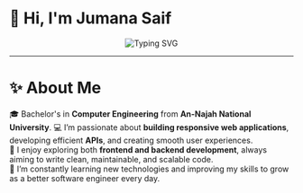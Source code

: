 # 👋 Hi, I'm Jumana Saif  

<p align="center">
  <img src="https://readme-typing-svg.demolab.com?font=Fira+Code&size=28&pause=1000&color=1F75FE&center=true&vCenter=true&width=600&lines=Software+Engineer;Full+Stack+Developer" alt="Typing SVG" />
</p>

---

# ✨ About Me
🎓 Bachelor's in **Computer Engineering** from **An-Najah National University**.
💻 I’m passionate about **building responsive web applications**, developing efficient **APIs**, and creating smooth user experiences.  
🚀 I enjoy exploring both **frontend and backend development**, always aiming to write clean, maintainable, and scalable code.  
🌱 I’m constantly learning new technologies and improving my skills to grow as a better software engineer every day.  

